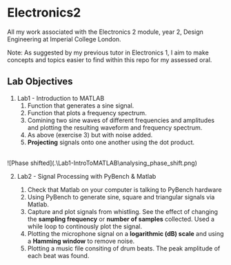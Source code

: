 # Electronics2

All my work associated with the Electronics 2 module, year 2, Design Engineering at Imperial College London.

Note: As suggested by my previous tutor in Electronics 1, I aim to make concepts and topics easier to find within this repo for my assessed oral.


## Lab Objectives

1. Lab1 - Introduction to MATLAB
    1. Function that generates a sine signal.
    2. Function that plots a frequency spectrum.
    3. Comining two sine waves of different frequencies and amplitudes and plotting the resulting waveform and frequency spectrum.
    4. As above (exercise 3) but with noise added.
    5. **Projecting** signals onto one another using the dot product. 

<br /> 
![Phase shifted](.\Lab1-IntroToMATLAB\analysing_phase_shift.png)
<br /> 

2. Lab2 - Signal Processing with PyBench & Matlab
    1. Check that Matlab on your computer is talking to PyBench hardware
    2. Using PyBench to generate sine, square and triangular signals via Matlab.
    3. Capture and plot signals from whistling. See the effect of changing the **sampling frequency** or **number of samples** collected. Used a while loop to continously plot the signal.
    4. Plotting the microphone signal on a **logarithmic (dB) scale** and using a **Hamming window** to remove noise.
    5. Plotting a music file consiting of drum beats. The peak amplitude of each beat was found.

    <br /> 
    <br /> 
